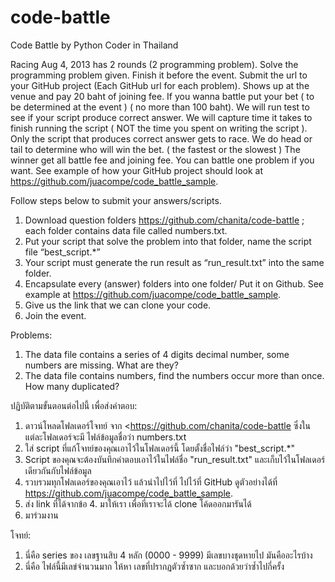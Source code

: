 code-battle
===========

Code Battle by Python Coder in Thailand 

Racing
Aug 4, 2013 has 2 rounds (2 programming problem).
Solve the programming problem given.
Finish it before the event.
Submit the url to your GitHub project (Each GitHub url for each problem).
Shows up at the venue and pay 20 baht of joining fee.
If you wanna battle put your bet ( to be determined at the event ) ( no more than 100 baht).
We will run test to see if your script produce correct answer.
We will capture time it takes to finish running the script ( NOT the time you spent on writing the script ).
Only the script that produces correct answer gets to race.
We do head or tail to determine who will win the bet. ( the fastest or the slowest )
The winner get all battle fee and joining fee.
You can battle one problem if you want.
See example of how your GitHub project should look at https://github.com/juacompe/code_battle_sample.




Follow steps below to submit your answers/scripts.

1. Download question folders https://github.com/chanita/code-battle  ; each folder contains data file called numbers.txt.
2. Put your script that solve the problem into that folder, name the script file “best_script.*”
3. Your script must generate the run result as “run_result.txt” into the same folder.
4. Encapsulate every (answer) folders into one folder/ Put it on Github. See example at https://github.com/juacompe/code_battle_sample.
5. Give us the link that we can clone your code.
6. Join the event.

Problems:

1. The data file contains a series of 4 digits decimal number, some numbers are missing. What are they?
2. The data file contains numbers, find the numbers occur more than once. How many duplicated?


ปฏิบัติตามขั้นตอนต่อไปนี้ เพื่อส่งคำตอบ:

1. ดาวน์โหลดโฟลเดอร์โจทย์ จาก <https://github.com/chanita/code-battle ซึ่งในแต่ละโฟลเดอร์จะมี ไฟล์ข้อมูลชื่อว่า numbers.txt
2. ใส่ script ที่แก้โจทย์ของคุณเอาไว้ในโฟลเดอร์นี้ โดยตั้งชื่อไฟล์ว่า "best_script.*"
3. Script ของคุณจะต้องบันทึกคำตอบเอาไว้ในไฟล์ชื่อ "run_result.txt" และเก็บไว้ในโฟลเดอร์เดียวกันกับไฟล์ข้อมูล
4. รวบรวมทุกโฟลเดอร์ของคุณเอาไว้ แล้วนำไปไว้ที่ ไปไว้ที่ GitHub ดูตัวอย่างได้ที่ https://github.com/juacompe/code_battle_sample.
5. ส่ง link ที่ได้จากข้อ 4. มาให้เรา เพื่อที่เราจะได้ clone โค้ดออกมารันได้
6. มาร่วมงาน

โจทย์:

1. นี่คือ series ของ เลขฐานสิบ 4 หลัก (0000 - 9999) มีเลขบางชุดหายไป มันคืออะไรบ้าง
2. นี่คือ ไฟล์นี้มีเลข่จำนวนมาก ให้หา เลขที่ปรากฏตัวซ้ำซาก และบอกด้วยว่าซ้ำไปกี่ครั้ง





